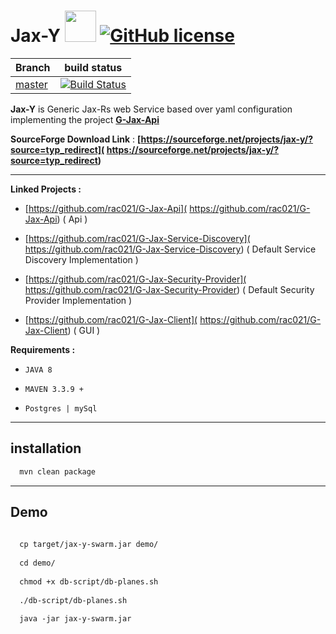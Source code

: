 # Jax-Y  <img src="https://cloud.githubusercontent.com/assets/7684497/25315596/e191fb00-2857-11e7-99bf-8e233b4eb795.jpg" width="50"> [![GitHub license](https://img.shields.io/github/license/mashape/apistatus.svg)](https://opensource.org/licenses/MIT) 


| Branch    | build status  |
|-----------|---------------|
| [master](https://github.com/rac021/Jax-Y/tree/master)  |[![Build Status](https://travis-ci.org/ontop/ontop.svg?branch=master)](https://travis-ci.org/rac021/Jax-Y)|



 **Jax-Y** is Generic Jax-Rs web Service based over yaml configuration implementing the project  **[G-Jax-Api]( https://github.com/rac021/G-Jax-Api)**

**SourceForge Download Link** : **[https://sourceforge.net/projects/jax-y/?source=typ_redirect]( https://sourceforge.net/projects/jax-y/?source=typ_redirect)** 


------------------------------------------------------

**Linked Projects :** 

-    [https://github.com/rac021/G-Jax-Api]( https://github.com/rac021/G-Jax-Api) ( Api )

-    [https://github.com/rac021/G-Jax-Service-Discovery]( https://github.com/rac021/G-Jax-Service-Discovery) ( Default Service Discovery Implementation )

-    [https://github.com/rac021/G-Jax-Security-Provider]( https://github.com/rac021/G-Jax-Security-Provider) ( Default Security Provider Implementation )
   
-    [https://github.com/rac021/G-Jax-Client]( https://github.com/rac021/G-Jax-Client) ( GUI )

**Requirements :**

-    `JAVA 8`
    
-    `MAVEN 3.3.9 + `
   
-    `Postgres | mySql `

-----------------------------------------------------

## installation

```xml
  mvn clean package 
```  
------------------------------------------------------

## Demo 

```xml
  
  cp target/jax-y-swarm.jar demo/
  
  cd demo/
  
  chmod +x db-script/db-planes.sh
  
  ./db-script/db-planes.sh 
  
  java -jar jax-y-swarm.jar
  
```  
